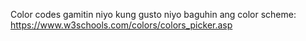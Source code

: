 Color codes gamitin niyo kung gusto niyo baguhin ang color scheme:
https://www.w3schools.com/colors/colors_picker.asp
